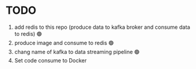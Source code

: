 # TODO
1. add redis to this repo (produce data to kafka broker and consume data to redis) 🟢
2. produce image and consume to redis 🟢
3. chang name of kafka to data streaming pipeline 🟢
4. Set code consume to Docker
